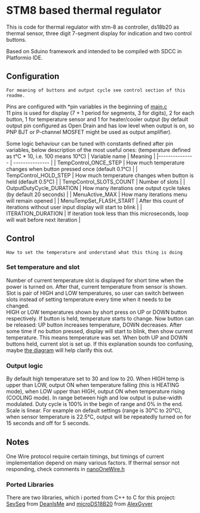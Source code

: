 # STM8 based thermal regulator

This is code for thermal regulator with
stm-8 as controller, ds18b20 as thermal sensor,
three digit 7-segment display for indication
and two control buttons.

Based on Sduino framework and
intended to be compiled with SDCC in Platformio IDE.

## Configuration
    For meaning of buttons and output cycle see control section of this readme.

Pins are configured with *pin variables in the beginning of [main.c](src/main.c#L31-L36)\
11 pins is used for display (7 + 1 period for segments, 3 for digits),
2 for each button,
1 for temperature sensor and 1 for heater/cooler output
(by default output pin configured as Open Drain and
has low level when output is on, so PNP BJT or
P-channel MOSFET might be used as output amplifier).

Some logic behaviour can be tuned with constants defined after pin variables, below description of the most useful ones:
(temperature defined as t°C * 10, i.e. 100 means 10°C)
| Variable name   | Meaning    |
|--------------- | --------------- |
| TempControl_ONCE_STEP | How much temperature changes when button pressed once (default 0.1°C) |
| TempControl_HOLD_STEP | How much temperature changes when button is held (default 0.5°C) |
| TempControl_SLOTS_COUNT | Number of slots |
| OutputDutyCycle_DURATION | How many iterations one output cycle takes (by default 20 seconds) |
| MenuActive_MAX | How many iterations menu will remain opened |
| MenuTempSet_FLASH_START | After this count of iterations without user input display will start to blink |
| ITERATION_DURATION | If iteration took less than this microseconds, loop will wait before next iteration |

## Control

    How to set the temperature and understand what this thing is doing

### Set temperature and slot
Number of current temperature slot is displayed for short time
when the power is turned on. After that, current temperature from sensor is shown.
Slot is pair of HIGH and LOW temperatures, so user can switch between slots instead of setting temperature every time when it needs to be changed.\
HIGH or LOW temperatures shown by short press on UP or DOWN button respectively. If button is held, temperature starts to change. Now button can be released: UP button increases temperature, DOWN decreases. After some time if no button pressed, display will start to blink, then show current temperature. This means temperature was set.
When both UP and DOWN buttons held, current slot is set up.
If this explanation sounds too confusing, maybe [the diagram](menu-flowchart.png) will help clarify this out.

### Output logic

By default high temperature set to 30 and low to 20. When HIGH temp is upper than LOW, output ON when temperature falling (this is HEATING mode), when LOW upper than HIGH, output ON when temperature rising (COOLING mode).
In range between high and low output is pulse-width modulated.
Duty cycle is 100% in the begin of range and 0% in the end.
Scale is linear. For example on default settings (range is 30°C to 20°C),
when sensor temperature is 22.5°C, output will be repeatedly
turned on for 15 seconds and off for 5 seconds.

## Notes
One Wire protocol require certain timings, but timings of
current implementation depend on many various factors.
If thermal sensor not responding, check comments in [nanoOneWire.h](lib/nanoDS18B20_C/nanoOneWire.h)

### Ported Libraries

There are two libraries, which i ported from C++ to C for this project:
[SevSeg](lib/SevSegC/SevSegC.h) from [DeanIsMe](https://github.com/DeanIsMe/SevSeg/tree/master)
and
[microDS18B20](lib/nanoDS18B20_C/nanoOneWire.h) from [AlexGyver](https://github.com/GyverLibs/microDS18B20)
